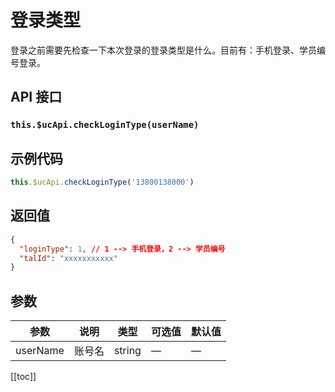 # 登录类型

登录之前需要先检查一下本次登录的登录类型是什么。目前有：手机登录、学员编号登录。

## API 接口

### `this.$ucApi.checkLoginType(userName)`

## 示例代码

```js
this.$ucApi.checkLoginType('13800138000')
```

## 返回值

```json
{
  "loginType": 1, // 1 --> 手机登录，2 --> 学员编号
  "talId": "xxxxxxxxxxx"
}
```

## 参数

| 参数     | 说明   | 类型   | 可选值 | 默认值 |
| -------- | ------ | ------ | ------ | ------ |
| userName | 账号名 | string | —      | —      |

[[toc]]
